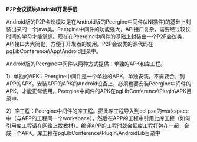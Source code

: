 **P2P会议模块Android开发手册**



Android版的P2P会议模块是在Android版的Peergine中间件\(JNI插件\)的基础上封装出来的一个java类。Peergine中间件的功能强大，API接口复杂，需要经过较长时间的学习才能掌握。现在在Peergine中间件的基础上封装出一个P2P会议类，API接口大大简化，方便于开发者的使用。P2P会议类的源代码在pgLibConference\App\Android目录中。

Android版的Peergine中间件以两种方式提供：单独的APK和库工程。

1）单独的APK：Peergine中间件是一个单独的APK，单独安装，不需要合并到APP的APK。安装APP的APK的Android设备上，必须也要安装Peergine中间件的APK，才能正常使用。Peergine中间件的APK在pgLibConference\Plugin\APK目录中。

2）库工程：Peergine中间件的库工程。把此库工程导入到eclipse的workspace中（与APP的工程同一个workspace），然后在APP的工程中引用此库工程（如何引用库工程请在网络上找教材）。编译APP的工程时就会把库工程打包在一起，合成一个APK。库工程在pgLibConference\Plugin\AndroidLib目录中

